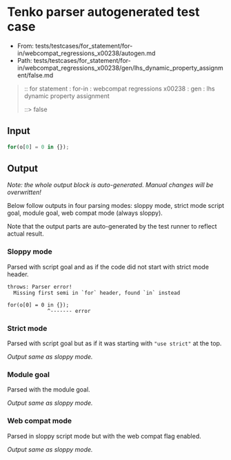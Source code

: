# Tenko parser autogenerated test case

- From: tests/testcases/for_statement/for-in/webcompat_regressions_x00238/autogen.md
- Path: tests/testcases/for_statement/for-in/webcompat_regressions_x00238/gen/lhs_dynamic_property_assignment/false.md

> :: for statement : for-in : webcompat regressions x00238 : gen : lhs dynamic property assignment
>
> ::> false

## Input


`````js
for(o[0] = 0 in {});
`````

## Output

_Note: the whole output block is auto-generated. Manual changes will be overwritten!_

Below follow outputs in four parsing modes: sloppy mode, strict mode script goal, module goal, web compat mode (always sloppy).

Note that the output parts are auto-generated by the test runner to reflect actual result.

### Sloppy mode

Parsed with script goal and as if the code did not start with strict mode header.

`````
throws: Parser error!
  Missing first semi in `for` header, found `in` instead

for(o[0] = 0 in {});
             ^------- error
`````

### Strict mode

Parsed with script goal but as if it was starting with `"use strict"` at the top.

_Output same as sloppy mode._

### Module goal

Parsed with the module goal.

_Output same as sloppy mode._

### Web compat mode

Parsed in sloppy script mode but with the web compat flag enabled.

_Output same as sloppy mode._
